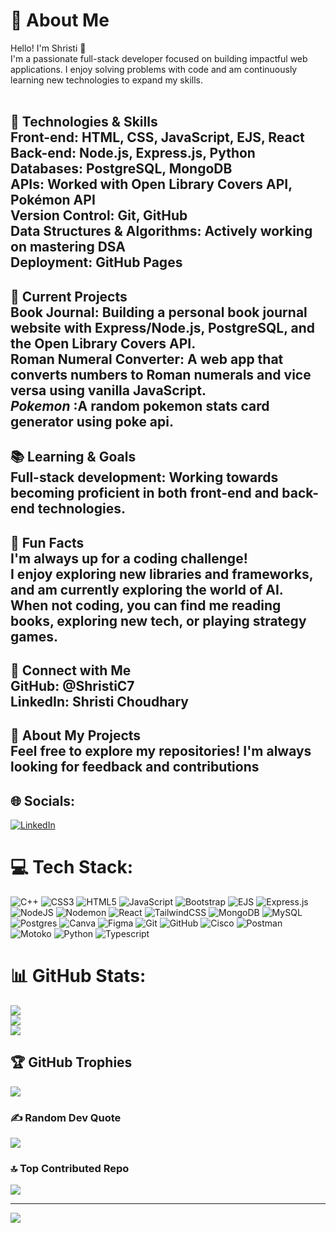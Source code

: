 # 💫 About Me
Hello! I'm Shristi 👋<br>I'm a passionate full-stack developer focused on building impactful web applications. I enjoy solving problems with code and am continuously learning new technologies to expand my skills.<br><br>

## 🔧 Technologies & Skills<br>Front-end: HTML, CSS, JavaScript, EJS, React <br>Back-end: Node.js, Express.js, Python<br> Databases: PostgreSQL, MongoDB <br>APIs: Worked with Open Library Covers API, Pokémon API<br>Version Control: Git, GitHub<br>Data Structures & Algorithms: Actively working on mastering DSA<br>Deployment: GitHub Pages <br>


## 🚀 Current Projects<br>Book Journal: Building a personal book journal website with Express/Node.js, PostgreSQL, and the Open Library Covers API.<br>Roman Numeral Converter: A web app that converts numbers to Roman numerals and vice versa using vanilla JavaScript.<br>*Pokemon* :A random pokemon stats card generator using poke api. <br>
## 📚 Learning & Goals<br>Full-stack development: Working towards becoming proficient in both front-end and back-end technologies.<br>
## 🌱 Fun Facts<br>I'm always up for a coding challenge!<br>I enjoy exploring new libraries and frameworks, and am currently exploring the world of AI.<br>When not coding, you can find me reading books, exploring new tech, or playing strategy games.<br>
## 🔗 Connect with Me<br>GitHub: @ShristiC7<br>LinkedIn: Shristi Choudhary<br>
## 📝 About My Projects<br>Feel free to explore my repositories! I'm always looking for feedback and contributions


## 🌐 Socials:
[![LinkedIn](https://img.shields.io/badge/LinkedIn-%230077B5.svg?logo=linkedin&logoColor=white)](https://www.linkedin.com/in/shristi-c-3a3518290)

# 💻 Tech Stack:
![C++](https://img.shields.io/badge/c++-%2300599C.svg?style=for-the-badge&logo=c%2B%2B&logoColor=white) ![CSS3](https://img.shields.io/badge/css3-%231572B6.svg?style=for-the-badge&logo=css3&logoColor=white) ![HTML5](https://img.shields.io/badge/html5-%23E34F26.svg?style=for-the-badge&logo=html5&logoColor=white) ![JavaScript](https://img.shields.io/badge/javascript-%23323330.svg?style=for-the-badge&logo=javascript&logoColor=%23F7DF1E) ![Bootstrap](https://img.shields.io/badge/bootstrap-%238511FA.svg?style=for-the-badge&logo=bootstrap&logoColor=white) ![EJS](https://img.shields.io/badge/ejs-%23B4CA65.svg?style=for-the-badge&logo=ejs&logoColor=black) ![Express.js](https://img.shields.io/badge/express.js-%23404d59.svg?style=for-the-badge&logo=express&logoColor=%2361DAFB) ![NodeJS](https://img.shields.io/badge/node.js-6DA55F?style=for-the-badge&logo=node.js&logoColor=white) ![Nodemon](https://img.shields.io/badge/NODEMON-%23323330.svg?style=for-the-badge&logo=nodemon&logoColor=%BBDEAD) ![React](https://img.shields.io/badge/react-%2320232a.svg?style=for-the-badge&logo=react&logoColor=%2361DAFB) ![TailwindCSS](https://img.shields.io/badge/tailwindcss-%2338B2AC.svg?style=for-the-badge&logo=tailwind-css&logoColor=white) ![MongoDB](https://img.shields.io/badge/MongoDB-%234ea94b.svg?style=for-the-badge&logo=mongodb&logoColor=white) ![MySQL](https://img.shields.io/badge/mysql-4479A1.svg?style=for-the-badge&logo=mysql&logoColor=white) ![Postgres](https://img.shields.io/badge/postgres-%23316192.svg?style=for-the-badge&logo=postgresql&logoColor=white) ![Canva](https://img.shields.io/badge/Canva-%2300C4CC.svg?style=for-the-badge&logo=Canva&logoColor=white) ![Figma](https://img.shields.io/badge/figma-%23F24E1E.svg?style=for-the-badge&logo=figma&logoColor=white) ![Git](https://img.shields.io/badge/git-%23F05033.svg?style=for-the-badge&logo=git&logoColor=white) ![GitHub](https://img.shields.io/badge/github-%23121011.svg?style=for-the-badge&logo=github&logoColor=white) ![Cisco](https://img.shields.io/badge/cisco-%23049fd9.svg?style=for-the-badge&logo=cisco&logoColor=black) ![Postman](https://img.shields.io/badge/Postman-FF6C37?style=for-the-badge&logo=postman&logoColor=white) ![Motoko](https://img.shields.io/badge/Motoko-FF6C37?style=for-the-badge&logo=motoko&logoColor=white) ![Python](https://img.shields.io/badge/python-%23316192.svg?style=for-the-badge&logo=python&logoColor=white) ![Typescript](https://img.shields.io/badge/typescript-%23323330.svg?style=for-the-badge&logo=typescript&logoColor=%23F7DF1E)
# 📊 GitHub Stats:
![](https://github-readme-stats.vercel.app/api?username=ShristiC7&theme=dark&hide_border=false&include_all_commits=true&count_private=true)<br/>
![](https://nirzak-streak-stats.vercel.app/?user=ShristiC7&theme=dark&hide_border=false)<br/>
![](https://github-readme-stats.vercel.app/api/top-langs/?username=ShristiC7&theme=dark&hide_border=false&include_all_commits=true&count_private=true&layout=compact)

## 🏆 GitHub Trophies
![](https://github-profile-trophy.vercel.app/?username=ShristiC7&theme=radical&no-frame=false&no-bg=true&margin-w=4)

### ✍️ Random Dev Quote
![](https://quotes-github-readme.vercel.app/api?type=horizontal&theme=radical)

### 🔝 Top Contributed Repo
![](https://github-contributor-stats.vercel.app/api?username=ShristiC7&limit=5&theme=dark&combine_all_yearly_contributions=true)

---
[![](https://visitcount.itsvg.in/api?id=ShristiC7&icon=0&color=3)](https://visitcount.itsvg.in)

